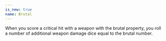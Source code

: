 ```yaml
---
is_new: true
name: Brutal
---
```

When you score a critical hit with a weapon with the brutal property, you roll a number of additional weapon damage dice equal to the brutal number. 
